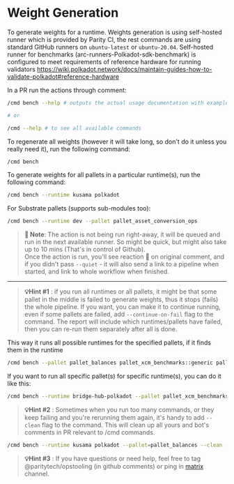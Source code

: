 # Weight Generation

To generate weights for a runtime.
Weights generation is using self-hosted runner which is provided by Parity CI, the rest commands are using standard
GitHub runners on `ubuntu-latest` or `ubuntu-20.04`.
Self-hosted runner for benchmarks (arc-runners-Polkadot-sdk-benchmark) is configured to meet requirements of reference
hardware for running validators
https://wiki.polkadot.network/docs/maintain-guides-how-to-validate-polkadot#reference-hardware

In a PR run the actions through comment:

```sh
/cmd bench --help # outputs the actual usage documentation with examples and supported runtimes

# or

/cmd --help # to see all available commands
```

To regenerate all weights (however it will take long,
so don't do it unless you really need it), run the following command:
```sh
/cmd bench
```

To generate weights for all pallets in a particular runtime(s), run the following command:
```sh
/cmd bench --runtime kusama polkadot
```

For Substrate pallets (supports sub-modules too):
```sh
/cmd bench --runtime dev --pallet pallet_asset_conversion_ops
```

> **📝 Note**: The action is not being run right-away, it will be queued and run in the next available runner.
So might be quick, but might also take up to 10 mins (That's in control of Github).  
Once the action is run, you'll see reaction 👀 on original comment, and if you didn't pass `--quiet` -
it will also send a link to a pipeline when started, and link to whole workflow when finished.

---

> **💡Hint #1** : if you run all runtimes or all pallets, it might be that some pallet in the middle is failed
to generate weights, thus it stops (fails) the whole pipeline.
> If you want, you can make it to continue running, even if some pallets are failed, add `--continue-on-fail`
flag to the command. The report will include which runtimes/pallets have failed, then you can re-run
them separately after all is done.

This way it runs all possible runtimes for the specified pallets, if it finds them in the runtime
```sh
/cmd bench --pallet pallet_balances pallet_xcm_benchmarks::generic pallet_xcm_benchmarks::fungible
```

If you want to run all specific pallet(s) for specific runtime(s), you can do it like this:
```sh
/cmd bench --runtime bridge-hub-polkadot --pallet pallet_xcm_benchmarks::generic pallet_xcm_benchmarks::fungible
```


> **💡Hint #2** : Sometimes when you run too many commands, or they keep failing and you're rerunning them again,
it's handy to add `--clean` flag to the command. This will clean up all yours and bot's comments in PR relevant to
/cmd commands.

```sh
/cmd bench --runtime kusama polkadot --pallet=pallet_balances --clean --continue-on-fail
```

> **💡Hint #3** : If you have questions or need help, feel free to tag @paritytech/opstooling (in github comments)
or ping in [matrix](https://matrix.to/#/#command-bot:parity.io) channel.
